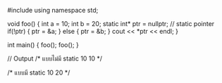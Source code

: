 #include <iostream>
using namespace std;

void foo() {
    int a = 10;
    int b = 20;
    static int* ptr = nullptr; // static pointer
    if(!ptr) {
        ptr = &a;
    } else { 
        ptr = &b;
    }
    cout << *ptr << endl;
}

int main() {
    foo();
    foo();
}

// Output
/* แบบไม่มี static
10
10
*/

/* แบบมี static 
10
20
*/
